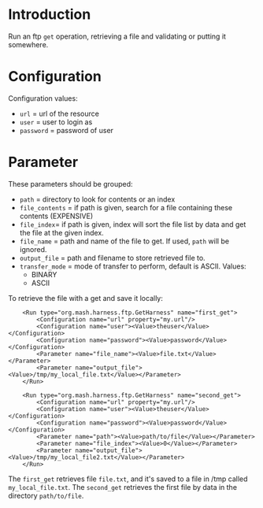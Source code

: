 # Introduction #

Run an ftp `get` operation, retrieving a file and validating or putting it somewhere.

# Configuration #
Configuration values:
  * `url` = url of the resource
  * `user` = user to login as
  * `password` = password of user

# Parameter #
These parameters should be grouped:
  * `path` = directory to look for contents or an index
  * `file_contents` = if path is given, search for a file containing these contents (EXPENSIVE)
  * `file_index`= if path is given, index will sort the file list by data and get the file at the given index.
  * `file_name` = path and name of the file to get.  If used, `path` will be ignored.
  * `output_file` = path and filename to store retrieved file to.
  * `transfer_mode` = mode of transfer to perform, default is ASCII. Values:
    * BINARY
    * ASCII

To retrieve the file with a get and save it locally:
```
    <Run type="org.mash.harness.ftp.GetHarness" name="first_get">
        <Configuration name="url" property="my.url"/>
        <Configuration name="user"><Value>theuser</Value></Configuration>
        <Configuration name="password"><Value>password</Value></Configuration>
        <Parameter name="file_name"><Value>file.txt</Value></Parameter>
        <Parameter name="output_file"><Value>/tmp/my_local_file.txt</Value></Parameter>
    </Run>

    <Run type="org.mash.harness.ftp.GetHarness" name="second_get">
        <Configuration name="url" property="my.url"/>
        <Configuration name="user"><Value>theuser</Value></Configuration>
        <Configuration name="password"><Value>password</Value></Configuration>
        <Parameter name="path"><Value>path/to/file</Value></Parameter>
        <Parameter name="file_index"><Value>0</Value></Parameter>
        <Parameter name="output_file"><Value>/tmp/my_local_file2.txt</Value></Parameter>
    </Run>
```

The `first_get` retrieves file `file.txt`, and it's saved to a file in /tmp called `my_local_file.txt`.
The `second_get` retrieves the first file by data in the directory `path/to/file`.
